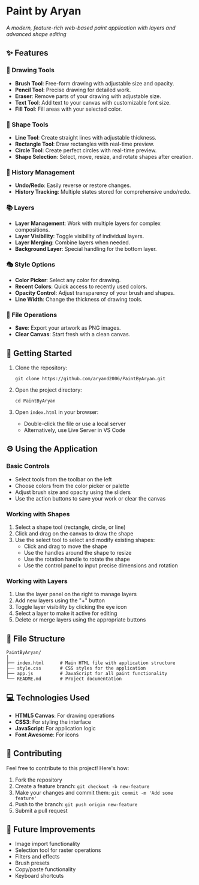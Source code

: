 # Paint by Aryan
_A modern, feature-rich web-based paint application with layers and advanced shape editing_

## ✨ Features

### 🎨 Drawing Tools
- **Brush Tool**: Free-form drawing with adjustable size and opacity.
- **Pencil Tool**: Precise drawing for detailed work.
- **Eraser**: Remove parts of your drawing with adjustable size.
- **Text Tool**: Add text to your canvas with customizable font size.
- **Fill Tool**: Fill areas with your selected color.

### 📐 Shape Tools
- **Line Tool**: Create straight lines with adjustable thickness.
- **Rectangle Tool**: Draw rectangles with real-time preview.
- **Circle Tool**: Create perfect circles with real-time preview.
- **Shape Selection**: Select, move, resize, and rotate shapes after creation.

### 🔄 History Management
- **Undo/Redo**: Easily reverse or restore changes.
- **History Tracking**: Multiple states stored for comprehensive undo/redo.

### 📚 Layers
- **Layer Management**: Work with multiple layers for complex compositions.
- **Layer Visibility**: Toggle visibility of individual layers.
- **Layer Merging**: Combine layers when needed.
- **Background Layer**: Special handling for the bottom layer.

### 🎭 Style Options
- **Color Picker**: Select any color for drawing.
- **Recent Colors**: Quick access to recently used colors.
- **Opacity Control**: Adjust transparency of your brush and shapes.
- **Line Width**: Change the thickness of drawing tools.

### 💾 File Operations
- **Save**: Export your artwork as PNG images.
- **Clear Canvas**: Start fresh with a clean canvas.

## 🚀 Getting Started

1. Clone the repository:
   ```
   git clone https://github.com/aryand2006/PaintByAryan.git
   ```

2. Open the project directory:
   ```
   cd PaintByAryan
   ```

3. Open `index.html` in your browser:
   - Double-click the file or use a local server
   - Alternatively, use Live Server in VS Code

## ⚙️ Using the Application

### Basic Controls
- Select tools from the toolbar on the left
- Choose colors from the color picker or palette
- Adjust brush size and opacity using the sliders
- Use the action buttons to save your work or clear the canvas

### Working with Shapes
1. Select a shape tool (rectangle, circle, or line)
2. Click and drag on the canvas to draw the shape
3. Use the select tool to select and modify existing shapes:
   - Click and drag to move the shape
   - Use the handles around the shape to resize
   - Use the rotation handle to rotate the shape
   - Use the control panel to input precise dimensions and rotation

### Working with Layers
1. Use the layer panel on the right to manage layers
2. Add new layers using the "+" button
3. Toggle layer visibility by clicking the eye icon
4. Select a layer to make it active for editing
5. Delete or merge layers using the appropriate buttons

## 📂 File Structure

```
PaintByAryan/
│
├── index.html      # Main HTML file with application structure
├── style.css       # CSS styles for the application
├── app.js          # JavaScript for all paint functionality
└── README.md       # Project documentation
```

## 💻 Technologies Used

- **HTML5 Canvas**: For drawing operations
- **CSS3**: For styling the interface
- **JavaScript**: For application logic
- **Font Awesome**: For icons

## 🤝 Contributing

Feel free to contribute to this project! Here's how:

1. Fork the repository
2. Create a feature branch: `git checkout -b new-feature`
3. Make your changes and commit them: `git commit -m 'Add some feature'`
4. Push to the branch: `git push origin new-feature`
5. Submit a pull request

## 🎨 Future Improvements

- Image import functionality
- Selection tool for raster operations
- Filters and effects
- Brush presets
- Copy/paste functionality
- Keyboard shortcuts
